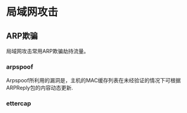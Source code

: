 # 局域网攻击

## ARP欺骗

局域网攻击常用ARP欺骗劫持流量。

### arpspoof

Arpspoof所利用的漏洞是，主机的MAC缓存列表在未经验证的情况下可根据ARPReply包的内容动态更新.

### ettercap
